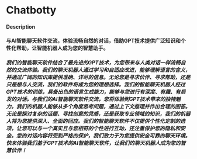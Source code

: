 # Chatbotty

#### Description
#### 与AI智能聊天软件交流，体验流畅自然的对话，借助GPT技术提供广泛知识和个性化帮助，让智能机器人成为您的智慧助手。
##### 我们的智能聊天软件结合了最先进的GPT技术，为您带来与人类对话一样流畅自然的交流体验。我们的聊天机器人通过学习和自适应改进，能够理解语言的含义，并通过广阔的知识库提供准确、详尽的信息。无论您是寻求伙伴、寻求帮助，还是只是想与人交流，我们的软件将成为您的理想选择。我们的智能聊天机器人经过GPT技术的训练，具备出色的语言生成能力，能够与您进行有深度、有趣、有启发的对话。与我们的AI智能聊天软件交流，您将体验到GPT技术带来的独特魅力。我们的机器人能够从多个角度思考问题，通过上下文推理并作出合理的回答。无论是探讨复杂的话题、寻找创意的灵感，还是获取专业领域的知识，我们的机器人将为您提供深入、全面的回应。我们的智能聊天软件不仅提供个性化定制的选项，让您可以与一个真实且与您相符的个性进行互动，还注重保护您的隐私和安全。您的对话内容将受到严格的保护，我们致力于为您提供安全可靠的聊天环境。快来体验我们基于GPT技术的AI智能聊天软件，让我们的聊天机器人成为您的智慧伙伴！
